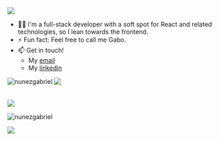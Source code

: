 
<img src = "https://readme-typing-svg.herokuapp.com?font=Fira+Code&pause=1000&color=00ffc9&background=0F172A00&width=535&lines=Hi+there%2C+I'm+Gabriel;Welcome+to+my+profile!">
<ul>
  <li>🧑‍💻 I'm a full-stack developer with a soft spot for React and related technologies, so I lean towards the frontend.</li>
  <li>⚡ Fun fact: Feel free to call me Gabo.</li>
  <li>📫 Get in touch!
      <ul>
        <li>My <a href="mailto:gabriel.nunez.arenas@gmail.com">email</a></li>
        <li>My <a href="https://www.linkedin.com/feed/">linkedin</a></li>
      </ul>
  </li>
</ul>

<img src="https://readme-typing-svg.herokuapp.com?font=Fira+Code&pause=1000&color=00ffc9&background=0F172A00&repeat=false&width=535&lines=Skills%3A">
<img align="left" src="https://skillicons.dev/icons?i=react,next,js,ts,python,html,css,tailwind,git,github,postgres,jest,ruby,rails&theme=dark" alt="nunezgabriel" />
</br>
</br>
</br>
<img src="https://readme-typing-svg.herokuapp.com?font=Fira+Code&pause=1000&color=00ffc9&background=0F172A00&repeat=false&width=535&lines=Stats%3A">
<p><img align="center" src="https://github-readme-stats.vercel.app/api/top-langs/?username=nunezgabriel&layout=compact&theme=tokyonight" alt="nunezgabriel" /></p>
<p><img align="rigth" src="./hollor_knight3.gif" /></p>

